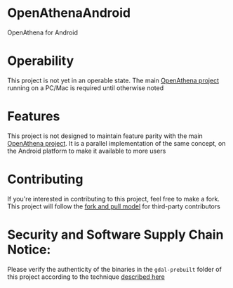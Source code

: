 # OpenAthenaAndroid
OpenAthena for Android

# Operability
This project is not yet in an operable state. The main [OpenAthena project](http://OpenAthena.com) running on a PC/Mac is required until otherwise noted

# Features
This project is not designed to maintain feature parity with the main [OpenAthena project](http://OpenAthena.com).
It is a parallel implementation of the same concept, on the Android platform to make it available
to more users

# Contributing
If you're interested in contributing to this project, feel free to make a fork. This project will
follow the [fork and pull model](https://reflectoring.io/github-fork-and-pull/) for third-party contributors 

# Security and Software Supply Chain Notice:
Please verify the authenticity of the binaries in the `gdal-prebuilt` folder of this project according to the technique [described here](./SOFTWARE-SUPLY-CHAIN-SECURITY-NOTICE.md)